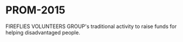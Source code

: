 # PROM-2015
FIREFLIES VOLUNTEERS GROUP's traditional activity to raise funds for helping disadvantaged people.
